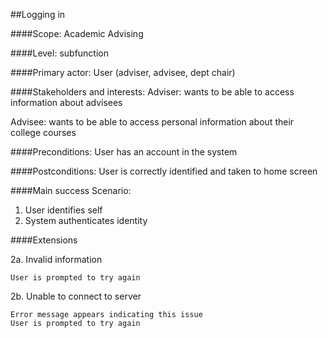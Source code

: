 ##Logging in

####Scope: Academic Advising

####Level: subfunction

####Primary actor: User (adviser, advisee, dept chair)

####Stakeholders and interests:
Adviser: wants to be able to access information about advisees

Advisee: wants to be able to access personal information about their college courses

####Preconditions:
User has an account in the system

####Postconditions:
User is correctly identified and taken to home screen

####Main success Scenario:

1. User identifies self
2. System authenticates identity

####Extensions

2a. Invalid information 

    User is prompted to try again

2b. Unable to connect to server

    Error message appears indicating this issue
    User is prompted to try again





